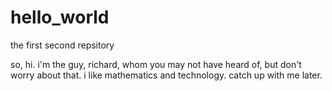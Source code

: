 # hello_world
the first second repsitory

so, hi. i'm the guy, richard, whom you may not have heard of, but don't worry about that. i like mathematics and technology. catch up with me later.
